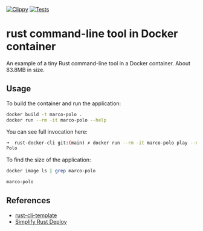 [![Clippy](https://github.com/noahgift/rust-docker-cli/actions/workflows/lint.yml/badge.svg)](https://github.com/noahgift/rust-docker-cli/actions/workflows/lint.yml)
[![Tests](https://github.com/noahgift/rust-docker-cli/actions/workflows/tests.yml/badge.svg)](https://github.com/noahgift/rust-docker-cli/actions/workflows/tests.yml)


# rust command-line tool in Docker container
An example of a tiny Rust command-line tool in a Docker container.
About 83.8MB in size.

## Usage

To build the container and run the application:
```bash
docker build -t marco-polo .
docker run --rm -it marco-polo --help 
```

You can see full invocation here:

```bash
➜  rust-docker-cli git:(main) ✗ docker run --rm -it marco-polo play --name Marco
Polo
```

To find the size of the application:

```bash
docker image ls | grep marco-polo
```

```bash
marco-polo                                                                   latest                                                                       7da8a3444176   15 minutes ago   83.8MB
```

## References

* [rust-cli-template](https://github.com/kbknapp/rust-cli-template)
* [Simplify Rust Deploy](https://www.docker.com/blog/simplify-your-deployments-using-the-rust-official-image/)
